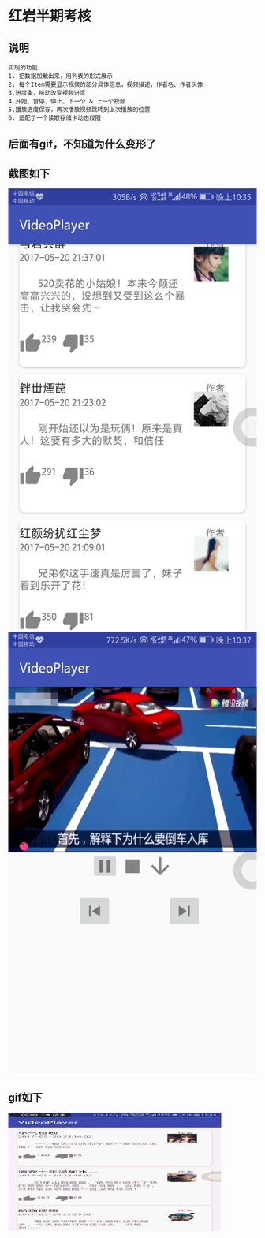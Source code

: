# 红岩半期考核


## 说明
```
实现的功能 
1. 把数据加载出来，⽤列表的形式展示
2. 每个Item需要显示视频的部分具体信息，视频描述，作者名、作者头像
3.进度条，拖动改变视频进度 
4.开始、暂停、停⽌、下一个 & 上一个视频 
5.播放进度保存，再次播放视频跳转到上次播放的位置 
6. 适配了一个读取存储卡动态权限 
```
## 后面有gif，不知道为什么变形了

## 截图如下
![截图](screenshot/Screenshot_20170520-223503.png "截图")
![截图](screenshot/Screenshot_20170520-223701.png "截图")


## gif如下
![image](https://github.com/InnovatorZhang/Videoplayer/blob/master/giffile/SVID_20170520_232449.gif)
